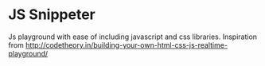 # JS Snippeter
Js playground with ease of including javascript and css libraries.
Inspiration from http://codetheory.in/building-your-own-html-css-js-realtime-playground/
